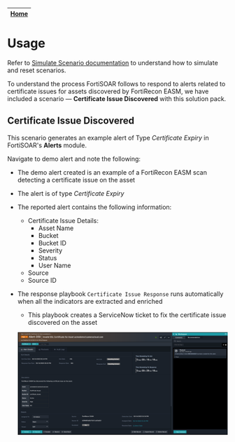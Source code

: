| [Home](../README.md) |
|----------------------|
# Usage

Refer to [Simulate Scenario documentation](https://github.com/fortinet-fortisoar/solution-pack-soc-simulator/blob/develop/docs/usage.md) to understand how to simulate and reset scenarios.

To understand the process FortiSOAR follows to respond to alerts related to certificate issues for assets discovered by FortiRecon EASM, we have included a scenario &mdash; **Certificate Issue Discovered** with this solution pack.

## Certificate Issue Discovered

This scenario generates an example alert of Type *Certificate Expiry* in FortiSOAR's **Alerts** module.

Navigate to demo alert and note the following:

- The demo alert created is an example of a FortiRecon EASM scan detecting a certificate issue on the asset
- The alert is of type *Certificate Expiry*
- The reported alert contains the following information:
    - Certificate Issue Details:
        - Asset Name
        - Bucket
        - Bucket ID
        - Severity 
        - Status
        - User Name
    - Source
    - Source ID

- The response playbook `Certificate Issue Response` runs automatically when all the indicators are extracted and enriched
    - This playbook creates a ServiceNow ticket to fix the certificate issue discovered on the asset

    ![Certificate Issue Alert](./res/certificate-issue-alert.png)


